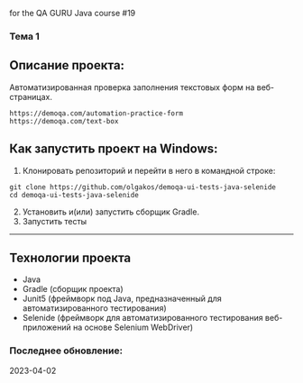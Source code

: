 for the QA GURU Java course #19
### Тема 1

## Описание проекта:
Автоматизированная проверка заполнения текстовых форм на веб-страницах.
```
https://demoqa.com/automation-practice-form
https://demoqa.com/text-box
```
## Как запустить проект на Windows:
1. Клонировать репозиторий и перейти в него в командной строке:
```
git clone https://github.com/olgakos/demoqa-ui-tests-java-selenide
cd demoqa-ui-tests-java-selenide
```
2. Установить и(или) запустить сборщик Gradle.
3. Запустить тесты
---

## Технологии проекта
- Java
- Gradle (сборщик проекта)
- Junit5 (фреймворк под Java, предназначенный для автоматизированного тестирования)
- Selenide (фреймворк для автоматизированного тестирования веб-приложений на основе Selenium WebDriver)

### Последнее обновление:
2023-04-02 

